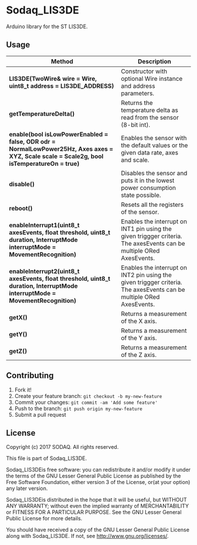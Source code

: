 # Sodaq_LIS3DE

Arduino library for the ST LIS3DE.

## Usage

Method|Description
------|------
**LIS3DE(TwoWire& wire = Wire, uint8_t address = LIS3DE_ADDRESS)**|Constructor with optional Wire instance and address parameters.
**getTemperatureDelta()**|Returns the temperature delta as read from the sensor (8-bit int).
**enable(bool isLowPowerEnabled = false, ODR odr = NormalLowPower25Hz, Axes axes = XYZ, Scale scale = Scale2g, bool isTemperatureOn = true)**|Enables the sensor with the default values or the given data rate, axes and scale.
**disable()**|Disables the sensor and puts it in the lowest power consumption state possible.
**reboot()**|Resets all the registers of the sensor.
**enableInterrupt1(uint8_t axesEvents, float threshold, uint8_t duration, InterruptMode interruptMode = MovementRecognition)**|Enables the interrupt on INT1 pin using the given triggger criteria. The axesEvents can be multiple ORed AxesEvents.
**enableInterrupt2(uint8_t axesEvents, float threshold, uint8_t duration, InterruptMode interruptMode = MovementRecognition)**|Enables the interrupt on INT2 pin using the given triggger criteria. The axesEvents can be multiple ORed AxesEvents.
**getX()**|Returns a measurement of the X axis.
**getY()**|Returns a measurement of the Y axis.
**getZ()**|Returns a measurement of the Z axis.

## Contributing

1. Fork it!
2. Create your feature branch: `git checkout -b my-new-feature`
3. Commit your changes: `git commit -am 'Add some feature'`
4. Push to the branch: `git push origin my-new-feature`
5. Submit a pull request


## License

Copyright (c) 2017 SODAQ. All rights reserved.

This file is part of Sodaq_LIS3DE.

Sodaq_LIS3DEis free software: you can redistribute it and/or modify
it under the terms of the GNU Lesser General Public License as
published by the Free Software Foundation, either version 3 of
the License, or(at your option) any later version.

Sodaq_LIS3DEis distributed in the hope that it will be useful,
but WITHOUT ANY WARRANTY; without even the implied warranty of
MERCHANTABILITY or FITNESS FOR A PARTICULAR PURPOSE. See the
GNU Lesser General Public License for more details.

You should have received a copy of the GNU Lesser General Public
License along with Sodaq_LIS3DE.  If not, see
<http://www.gnu.org/licenses/>.
